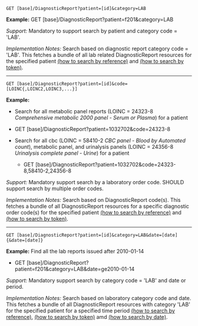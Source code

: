 

`GET [base]/DiagnosticReport?patient=[id]&category=LAB`

**Example:** GET [base]/DiagnosticReport?patient=f201&category=LAB

*Support:* Mandatory to support search by patient and category code = 'LAB'.

*Implementation Notes:* Search based on diagnostic report category code = 'LAB'. This fetches a bundle of all lab related DiagnosticReport resources for the specified patient  [(how to search by reference)] and [(how to search by token)].


-----------

`GET [base]/DiagnosticReport?patient=[id]&code=[LOINC{,LOINC2,LOINC3,...}]`

**Example:**
-  Search for all metabolic panel reports (LOINC = 24323-8 *Comprehensive metabolic 2000 panel - Serum or Plasma*) for a patient
  - GET [base]/DiagnosticReport?patient=1032702&code=24323-8


- Search for all cbc (LOINC = 58410-2 *CBC panel - Blood by Automated count*), metabolic panel, and urinalysis panels (LOINC = 24356-8 *Urinalysis complete panel - Urine*) for a patient
  - GET [base]/DiagnosticReport?patient=1032702&code=24323-8,58410-2,24356-8

*Support:* Mandatory support search by a laboratory order code. SHOULD support search by multiple order codes.

*Implementation Notes:* Search based on DiagnosticReport code(s). This fetches a bundle of all DiagnosticReport resources for a specific diagnostic order code(s) for the specified patient  [(how to search by reference)] and [(how to search by token)].


-----------

`GET [base]/DiagnosticReport?patient=[id]&category=LAB&date=[date]{&date=[date]}`

**Example:** Find all the lab reports issued after 2010-01-14

- GET [base]/DiagnosticReport?patient=f201&category=LAB&date=ge2010-01-14

*Support:*  Mandatory support search by category code = 'LAB' and date or period.

*Implementation Notes:*  Search based on laboratory category code and date. This fetches a bundle of all DiagnosticReport resources with category 'LAB' for the specified patient for a specified time period   [(how to search by reference)], [(how to search by token)] amd [(how to search by date)].



  [(how to search by reference)]: {{site.data.fhir.path}}search.html#reference
  [(how to search by token)]: {{site.data.fhir.path}}search.html#token
  [Composite Search Parameters]: {{site.data.fhir.path}}search.html#combining
  [(how to search by date)]: {{site.data.fhir.path}}search.html#date
